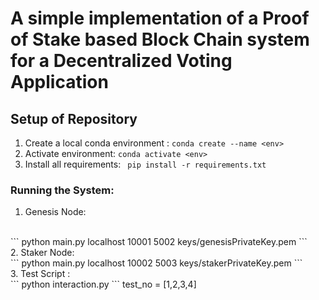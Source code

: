 # A simple implementation of a Proof of Stake based Block Chain system for a Decentralized Voting Application

## Setup of Repository

1. Create a local conda environment :
 ```conda create --name <env>```
 2. Activate environment:
```conda activate <env>```
3. Install all requirements:
``` pip install -r requirements.txt```


### Running the System:

1. Genesis Node: 
<br />
```
python main.py localhost 10001 5002 keys/genesisPrivateKey.pem
```
<br />
2. Staker Node:
<br />
```
python main.py localhost 10002 5003 keys/stakerPrivateKey.pem
```
<br />
3. Test Script :
<br />
```
python interaction.py <test_no>
```
test_no = [1,2,3,4]